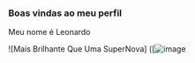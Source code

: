 ### Boas vindas ao meu perfil

Meu nome é Leonardo


![Mais Brilhante Que Uma SuperNova]
([![image](https://github.com/LeonardoTadeu4K/LeonardoTadeu4K/assets/142615189/c2c16579-05f0-488f-a517-1ad46e6082bd](https://steamuserimages-a.akamaihd.net/ugc/797619858435098949/46F7DEDCA085870AEF1C567DBDAA9BE3D5D34480/?imw=512&&ima=fit&impolicy=Letterbox&imcolor=%23000000&letterbox=false)https://steamuserimages-a.akamaihd.net/ugc/797619858435098949/46F7DEDCA085870AEF1C567DBDAA9BE3D5D34480/?imw=512&&ima=fit&impolicy=Letterbox&imcolor=%23000000&letterbox=false)
